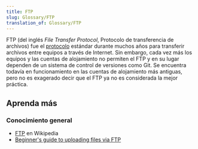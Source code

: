 ```yaml
---
title: FTP
slug: Glossary/FTP
translation_of: Glossary/FTP
---
```

FTP (del inglés _File Transfer Protocol_, Protocolo de transferencia de archivos) fue el [protocolo](/es/docs/Glossary/Protocol) estándar durante muchos años para transferir archivos entre equipos a través de Internet. Sin embargo, cada vez más los equipos y las cuentas de alojamiento no permiten el FTP y en su lugar dependen de un sistema de control de versiones como Git. Se encuentra todavía en funcionamiento en las cuentas de alojamiento más antiguas, pero no es exagerado decir que el FTP ya no es considerada la mejor práctica.

## Aprenda más

### Conocimiento general

- [FTP](https://es.wikipedia.org/wiki/Protocolo_de_transferencia_de_archivos) en Wikipedia
- [Beginner's guide to uploading files via FTP](/en-US/Learn/Upload_files_to_a_web_server)

